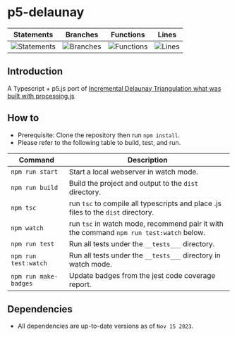 # p5-delaunay

| Statements                  | Branches                | Functions                 | Lines             |
| --------------------------- | ----------------------- | ------------------------- | ----------------- |
| ![Statements](https://img.shields.io/badge/statements-76.72%25-red.svg?style=flat) | ![Branches](https://img.shields.io/badge/branches-87.5%25-yellow.svg?style=flat) | ![Functions](https://img.shields.io/badge/functions-95.65%25-brightgreen.svg?style=flat) | ![Lines](https://img.shields.io/badge/lines-76.77%25-red.svg?style=flat) |

## Introduction
A Typescript + p5.js port of [Incremental Delaunay Triangulation what was built with processing.js](https://github.com/whyi/Delaunay)

## How to
* Prerequisite: Clone the repository then run ```npm install```.
* Please refer to the following table to build, test, and run.

| Command                   | Description                                                                                     |
| ------------------------- | ----------------------------------------------------------------------------------------------- |
| ```npm run start```       | Start a local webserver in watch mode.                                                          |
| ```npm run build```       | Build the project and output to the ```dist``` directory.                                       |
| ```npm tsc```             | run ```tsc``` to compile all typescripts and place .js files to the ```dist``` directory.       |
| ```npm watch```           | run ```tsc``` in watch mode, recommend pair it with the command ```npm run test:watch``` below. |
| ```npm run test```        | Run all tests under the ```__tests___``` directory.                                             |
| ```npm run test:watch```  | Run all tests under the ```__tests___``` directory in watch mode.                               |
| ```npm run make-badges``` | Update badges from the jest code coverage report.                                               |

## Dependencies
* All dependencies are up-to-date versions as of ```Nov 15 2023```.
